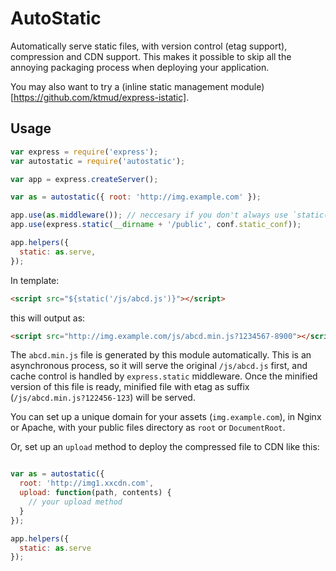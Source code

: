 # AutoStatic

Automatically serve static files, with version control (etag support), compression and CDN support. This makes it possible to skip all the annoying packaging process when deploying your application.

You may also want to try a (inline static management module)[https://github.com/ktmud/express-istatic].

## Usage

```javascript
var express = require('express');
var autostatic = require('autostatic');

var app = express.createServer();

var as = autostatic({ root: 'http://img.example.com' });

app.use(as.middleware()); // neccesary if you don't always use `static()` helper to insert file url
app.use(express.static(__dirname + '/public', conf.static_conf));

app.helpers({
  static: as.serve,
});
```
In template:

```html
<script src="${static('/js/abcd.js')}"></script>
```

this will output as:

```html
<script src="http://img.example.com/js/abcd.min.js?1234567-8900"></script>
```

The `abcd.min.js` file is generated by this module automatically. This is an asynchronous process, so it will
serve the original `/js/abcd.js` first, and cache control is handled by `express.static` middleware. Once the
minified version of this file is ready, minified file with etag as suffix (`/js/abcd.min.js?122456-123`) will
be served.

You can set up a unique domain for your assets (`img.example.com`), in Nginx or Apache,
with your public files directory as `root` or `DocumentRoot`.

Or, set up an `upload` method to deploy the compressed file to CDN like this:

```javascript

var as = autostatic({
  root: 'http://img1.xxcdn.com',
  upload: function(path, contents) {
    // your upload method
  }
});

app.helpers({
  static: as.serve
});
```
